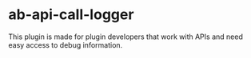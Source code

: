 ab-api-call-logger
==================

This plugin is made for plugin developers that work with APIs and need easy access to debug information.
